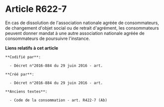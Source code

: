 # Article R622-7

En cas de dissolution de l'association nationale agréée de consommateurs, de changement d'objet social ou de retrait
d'agrément, les consommateurs peuvent donner mandat à une autre association nationale agréée de consommateurs de poursuivre
l'instance.

**Liens relatifs à cet article**

	**Codifié par**:

	  - Décret n°2016-884 du 29 juin 2016 - art.

	**Créé par**:

	  - Décret n°2016-884 du 29 juin 2016 - art.

	**Anciens textes**:

	  - Code de la consommation - art. R422-7 (Ab)
